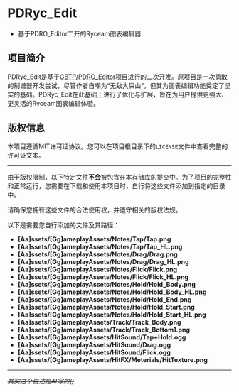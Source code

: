 # PDRyc_Edit
- 基于PDRO_Editor二开的Ryceam图表编辑器

## 项目简介
PDRyc_Edit是基于[GBTP/PDRO_Editor](https://github.com/GBTP/PDRO_Editor)项目进行的二次开发。原项目是一次勇敢的制谱器开发尝试，尽管作者自嘲为“无敌大屎山”，但其为图表编辑功能奠定了坚实的基础。PDRyc_Edit在此基础上进行了优化与扩展，旨在为用户提供更强大、更灵活的Ryceam图表编辑体验。

## 版权信息
本项目遵循MIT许可证协议。您可以在项目根目录下的`LICENSE`文件中查看完整的许可证文本。

---
由于版权限制，以下特定文件**不会**被包含在本存储库的提交中。为了项目的完整性和正常运行，您需要在下载和使用本项目时，自行将这些文件添加到指定的目录中。
 
请确保您拥有这些文件的合法使用权，并遵守相关的版权法规。
 
以下是需要您自行添加的文件及其路径：

- **[Aa]ssets/[Gg]ameplayAssets/Notes/Tap/Tap.png**
- **[Aa]ssets/[Gg]ameplayAssets/Notes/Tap/Tap_HL.png**
- **[Aa]ssets/[Gg]ameplayAssets/Notes/Drag/Drag.png**
- **[Aa]ssets/[Gg]ameplayAssets/Notes/Drag/Drag_HL.png**
- **[Aa]ssets/[Gg]ameplayAssets/Notes/Flick/Flick.png**
- **[Aa]ssets/[Gg]ameplayAssets/Notes/Flick/Flick_HL.png**
- **[Aa]ssets/[Gg]ameplayAssets/Notes/Hold/Hold_Body.png**
- **[Aa]ssets/[Gg]ameplayAssets/Notes/Hold/Hold_Body_HL.png**
- **[Aa]ssets/[Gg]ameplayAssets/Notes/Hold/Hold_End.png**
- **[Aa]ssets/[Gg]ameplayAssets/Notes/Hold/Hold_Start.png**
- **[Aa]ssets/[Gg]ameplayAssets/Notes/Hold/Hold_Start_HL.png**
- **[Aa]ssets/[Gg]ameplayAssets/Track/Track_Body.png**
- **[Aa]ssets/[Gg]ameplayAssets/Track/Track_Bottom1.png**
- **[Aa]ssets/[Gg]ameplayAssets/HitSound/Tap+Hold.ogg**
- **[Aa]ssets/[Gg]ameplayAssets/HitSound/Drag.ogg**
- **[Aa]ssets/[Gg]ameplayAssets/HitSound/Flick.ogg**
- **[Aa]ssets/[Gg]ameplayAssets/HitFX/Meterials/HitTexture.png**
  
---
*~~其实这个自述是AI写的()~~*
